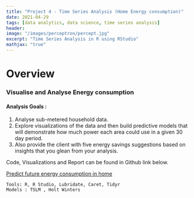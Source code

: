 ```yaml
---
title: "Project 4 - Time Series Analysis (Home Energy consumption)"
date: 2021-04-29
tags: [data analytics, data science, time series analysis]
header:
image: "/images/perceptron/percept.jpg"
excerpt: "Time Series Analysis in R using RStudio"
mathjax: "true"
---
```


# Overview
### Visualise and Analyse Energy consumption

#### Analysis Goals : 

1. Analyse sub-metered household data. <br>
2. Explore visualizations of the data and then build predictive models that will demonstrate how much power each area could use in a given 30 day period.<br>
3. Also provide the client with five energy savings suggestions based on insights that you glean from your analysis.<br>

Code, Visualizations and Report can be found in Github link below.

[Predict future energy consumption in home](https://github.com/lavanyat15/DataScience-Code/tree/main/(C4)Data%20Visualise%20and%20Analysis/(T1)%20Visualise%20and%20Analyse%20Energy%20consumption)

```
Tools: R, R Studio, Lubridate, Caret, Tidyr
Models : TSLM , Holt Winters

```

